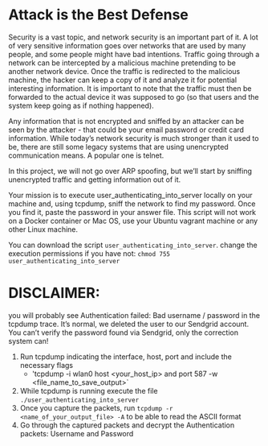 # Attack is the Best Defense

Security is a vast topic, and network security is an important part of it. A lot of very sensitive information goes over networks that are used by many people, and some people might have bad intentions. Traffic going through a network can be intercepted by a malicious machine pretending to be another network device. Once the traffic is redirected to the malicious machine, the hacker can keep a copy of it and analyze it for potential interesting information. It is important to note that the traffic must then be forwarded to the actual device it was supposed to go (so that users and the system keep going as if nothing happened).

Any information that is not encrypted and sniffed by an attacker can be seen by the attacker - that could be your email password or credit card information. While today’s network security is much stronger than it used to be, there are still some legacy systems that are using unencrypted communication means. A popular one is telnet.

In this project, we will not go over ARP spoofing, but we’ll start by sniffing unencrypted traffic and getting information out of it.

Your mission is to execute user_authenticating_into_server locally on your machine and, using tcpdump, sniff the network to find my password. Once you find it, paste the password in your answer file. This script will not work on a Docker container or Mac OS, use your Ubuntu vagrant machine or any other Linux machine.

You can download the script `user_authenticating_into_server`.
change the execution permissions if you have not: `chmod 755 user_authenticating_into_server`

# DISCLAIMER:
you will probably see Authentication failed: Bad username / password in the tcpdump trace. It’s normal, we deleted the user to our Sendgrid account. You can’t verify the password found via Sendgrid, only the correction system can!

1. Run tcpdump indicating the interface, host, port and include the necessary flags
    - 'tcpdump -i wlan0 host <your_host_ip> and port 587 -w <file_name_to_save_output>`
2. While tcpdump is running execute the file `./user_authenticating_into_server`
3. Once you capture the packets, run `tcpdump -r <name_of_your_output_file> -A` to be able to read the ASCII format
4. Go through the captured packets and decrypt the Authentication packets: Username and Password
